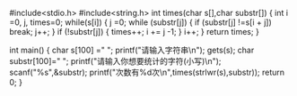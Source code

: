 #include<stdio.h>
#include<string.h>
int times(char s[],char substr[])
{
	int i =0, j, times=0;
	while(s[i])
	{
		j =0;
		while (substr[j])
		{
			if (substr[j] !=s[i + j])
				break;
			j++;
		}
		if (!substr[j])
		{
			times++;
			i += j -1;
		}
		i++;
	}
	return times;
}

int main()
{
	char s[100] =" ";
	printf("请输入字符串\n");
	gets(s);
	char substr[100]=" ";
	printf("请输入你想要统计的字符(小写)\n");
	scanf("%s",&substr);
	printf("次数有%d次\n",times(strlwr(s),substr));
		return 0;
}
